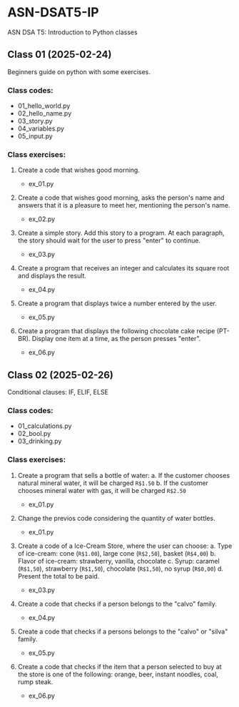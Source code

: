 # ASN-DSAT5-IP
ASN DSA T5: Introduction to Python classes

## Class 01 (2025-02-24)
Beginners guide on python with some exercises.

### Class codes:
- 01_hello_world.py
- 02_hello_name.py
- 03_story.py
- 04_variables.py
- 05_input.py

### Class exercises:
1. Create a code that wishes good morning.
    - ex_01.py

2. Create a code that wishes good morning, asks the person's name and answers that it is a pleasure to meet her, mentioning the person's name.
    - ex_02.py

3. Create a simple story. Add this story to a program. At each paragraph, the story should wait for the user to press "enter" to continue.
    - ex_03.py

4. Create a program that receives an integer and calculates its square root and displays the result.
    - ex_04.py

5. Create a program that displays twice a number entered by the user.
    - ex_05.py

6. Create a program that displays the following chocolate cake recipe (PT-BR). Display one item at a time, as the person presses "enter".
    - ex_06.py



## Class 02 (2025-02-26)
Conditional clauses: IF, ELIF, ELSE

### Class codes:
- 01_calculations.py
- 02_bool.py
- 03_drinking.py

### Class exercises:
1. Create a program that sells a bottle of water:
    a. If the customer chooses natural mineral water, it will be charged `R$1.50` 
    b. If the customer chooses mineral water with gas, it will be charged `R$2.50`
    - ex_01.py

2. Change the previos code considering the quantity of water bottles.
    - ex_01.py

3. Create a code of a Ice-Cream Store, where the user can choose:
    a. Type of ice-cream: cone (`R$1.00`), large cone (`R$2,50`), basket (`R$4,00`)
    b. Flavor of ice-cream: strawberry, vanilla, chocolate
    c. Syrup: caramel (`R$1,50`), strawberry (`R$1,50`), chocolate (`R$1,50`), no syrup (`R$0,00`)
    d. Present the total to be paid.
    - ex_03.py

4. Create a code that checks if a person belongs to the "calvo" family.
    - ex_04.py

5. Create a code that checks if a persons belongs to the "calvo" or "silva" family.
    - ex_05.py

6. Create a code that checks if the item that a person selected to buy at the store is one of the following: orange, beer, instant noodles, coal, rump steak.
    - ex_06.py

